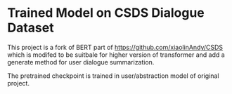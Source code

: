 # Trained Model on CSDS Dialogue Dataset

This project is a fork of BERT part of https://github.com/xiaolinAndy/CSDS which is modifed to be suitbale for higher version of transformer and add a generate method for user dialogue summarization.

The pretrained checkpoint is trained in user/abstraction model of original project.

